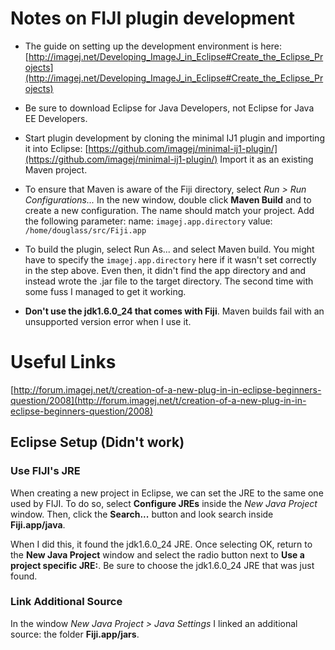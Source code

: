 <!-- 
.. title: Fiji
.. slug: fiji
.. date: 2016-07-29 10:04:25 UTC+02:00
.. tags: Fiji
.. category: 
.. link: 
.. description: Notes on using and developing Fiji.
.. type: text
-->

# Notes on FIJI plugin development

- The guide on setting up the development environment is here:
  [http://imagej.net/Developing_ImageJ_in_Eclipse#Create_the_Eclipse_Projects](http://imagej.net/Developing_ImageJ_in_Eclipse#Create_the_Eclipse_Projects)

- Be sure to download Eclipse for Java Developers, not Eclipse for
  Java EE Developers.

- Start plugin development by cloning the minimal IJ1 plugin and
  importing it into Eclipse:
  [https://github.com/imagej/minimal-ij1-plugin/](https://github.com/imagej/minimal-ij1-plugin/)
  Import it as an existing Maven project.

- To ensure that Maven is aware of the Fiji directory, select *Run >
  Run Configurations...* In the new window, double click **Maven
  Build** and to create a new configuration. The name should match
  your project. Add the following parameter: name:
  `imagej.app.directory` value: `/home/douglass/src/Fiji.app`

- To build the plugin, select Run As... and select Maven build. You
  might have to specify the `imagej.app.directory` here if it wasn't
  set correctly in the step above. Even then, it didn't find the app
  directory and and instead wrote the .jar file to the target
  directory. The second time with some fuss I managed to get it
  working.

- **Don't use the jdk1.6.0_24 that comes with Fiji**. Maven builds
  fail with an unsupported version error when I use it.

# Useful Links

[http://forum.imagej.net/t/creation-of-a-new-plug-in-in-eclipse-beginners-question/2008](http://forum.imagej.net/t/creation-of-a-new-plug-in-in-eclipse-beginners-question/2008)

## Eclipse Setup (Didn't work)

### Use FIJI's JRE

When creating a new project in Eclipse, we can set the JRE to the same
one used by FIJI. To do so, select **Configure JREs** inside the *New
Java Project* window. Then, click the **Search...** button and look
search inside **Fiji.app/java**.

When I did this, it found the jdk1.6.0_24 JRE. Once selecting OK,
return to the **New Java Project** window and select the radio button
next to **Use a project specific JRE:**. Be sure to choose the
jdk1.6.0_24 JRE that was just found.

### Link Additional Source

In the window *New Java Project > Java Settings* I linked an
additional source: the folder **Fiji.app/jars**.
